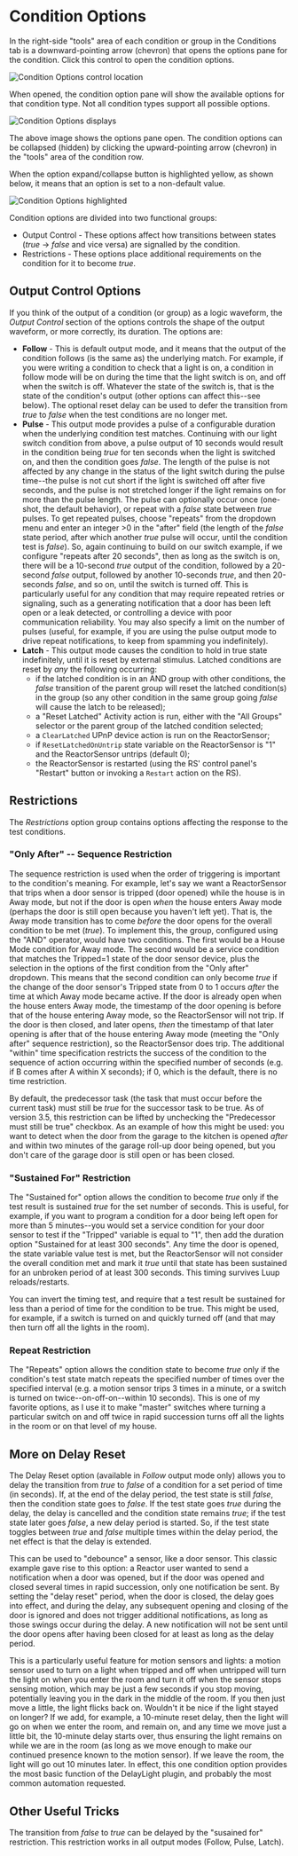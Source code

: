 # Condition Options

In the right-side "tools" area of each condition or group in the Conditions tab is a downward-pointing arrow (chevron) that opens the options pane for the condition. Click this control to open the condition options.

![Condition Options control location](images/condition-options-control.png)

When opened, the condition option pane will show the available options for that condition type. Not all condition types support all possible options.

![Condition Options displays](images/condition-options-displayed.png)

The above image shows the options pane open. The condition options can be collapsed (hidden) by clicking the upward-pointing arrow (chevron) in the "tools" area of the condition row. 

When the option expand/collapse button is highlighted yellow, as shown below, it means that an option is set to a non-default value.

![Condition Options highlighted](images/condition-options-highlight.png)

Condition options are divided into two functional groups:

* Output Control - These options affect how transitions between states (*true* -> *false* and vice versa) are signalled by the condition.
* Restrictions - These options place additional requirements on the condition for it to become *true*.

## Output Control Options

If you think of the output of a condition (or group) as a logic waveform, the *Output Control* section of the options controls the shape of the output waveform, or more correctly, its duration. The options are:

* **Follow** - This is default output mode, and it means that the output of the condition follows (is the same as) the underlying match. For example, if you were writing a condition to check that a light is on, a condition in follow mode will be on during the time that the light switch is on, and off when the switch is off. Whatever the state of the switch is, that is the state of the condition's output (other options can affect this--see below). The optional reset delay can be used to defer the transition from *true* to *false* when the test conditions are no longer met.
* **Pulse** - This output mode provides a pulse of a configurable duration when the underlying condition test matches. Continuing with our light switch condition from above, a pulse output of 10 seconds would result in the condition being *true* for ten seconds when the light is switched on, and then the condition goes *false*. The length of the pulse is not affected by any change in the status of the light switch during the pulse time--the pulse is not cut short if the light is switched off after five seconds, and the pulse is not stretched longer if the light remains on for more than the pulse length. The pulse can optionally occur once (one-shot, the default behavior), or repeat with a *false* state between *true* pulses. To get repeated pulses, choose "repeats" from the dropdown menu and enter an integer >0 in the "after" field (the length of the *false* state period, after which another *true* pulse will occur, until the condition test is *false*). So, again continuing to build on our switch example, if we configure "repeats after 20 seconds", then as long as the switch is on, there will be a 10-second *true* output of the condition, followed by a 20-second *false* output, followed by another 10-seconds *true*, and then 20-seconds *false*, and so on, until the switch is turned off. This is particularly useful for any condition that may require repeated retries or signaling, such as a generating notification that a door has been left open or a leak detected, or controlling a device with poor communication reliability. You may also specify a limit on the number of pulses (useful, for example, if you are using the pulse output mode to drive repeat notifications, to keep from spamming you indefinitely).
* **Latch** - This output mode causes the condition to hold in true state indefinitely, until it is reset by external stimulus. Latched conditions are reset by *any* the following occurring: 
    * if the latched condition is in an AND group with other conditions, the *false* transition of the parent group will reset the latched condition(s) in the group (so any other condition in the same group going *false* will cause the latch to be released);
    * a "Reset Latched" Activity action is run, either with the "All Groups" selector or the parent group of the latched condition selected;
    * a `ClearLatched` UPnP device action is run on the ReactorSensor;
    * if `ResetLatchedOnUntrip` state variable on the ReactorSensor is "1" and the ReactorSensor untrips (default 0);
    * the ReactorSensor is restarted (using the RS' control panel's "Restart" button or invoking a `Restart` action on the RS).

## Restrictions

The *Restrictions* option group contains options affecting the response to the test conditions.

### "Only After" -- Sequence Restriction
The sequence restriction is used when the order of triggering is important to the condition's meaning. For example, let's say we want a ReactorSensor that trips when a door sensor is tripped (door opened) while the house is in Away mode, but not if the door is open *when* the house enters Away mode (perhaps the door is still open because you haven't left yet). That is, the Away mode transition has to come *before* the door opens for the overall condition to be met (*true*). To implement this, the group, configured using the "AND" operator, would have two conditions. The first would be a House Mode condition for Away mode. The second would be a service condition that matches the Tripped=1 state of the door sensor device, plus the selection in the options of the first condition from the "Only after" dropdown. This means that the second condition can only become *true* if the change of the door sensor's Tripped state from 0 to 1 occurs *after* the time at which Away mode became active. If the door is already open when the house enters Away mode, the timestamp of the door opening is before that of the house entering Away mode, so the ReactorSensor will not trip. If the door is then closed, and later opens, *then* the timestamp of that later opening is after that of the house entering Away mode (meeting the "Only after" sequence restriction), so the ReactorSensor does trip. The additional "within" time specification restricts the success of the condition to the sequence of action occurring within the specified number of seconds (e.g. if B comes after A within X seconds); if 0, which is the default, there is no time restriction.

By default, the predecessor task (the task that must occur before the current task) must still be *true* for the successor task to be true. As of version 3.5, this restriction can be lifted by unchecking the "Predecessor must still be true" checkbox. As an example of how this might be used: you want to detect when the door from the garage to the kitchen is opened *after* and within two minutes of the garage roll-up door being opened, but you don't care of the garage door is still open or has been closed.

### "Sustained For" Restriction
The "Sustained for" option allows the condition to become *true* only if the test result is sustained *true* for the set number of seconds. This is useful, for example, if you want to program a condition for a door being left open for more than 5 minutes--you would set a service condition for your door sensor to test if the "Tripped" variable is equal to "1", then add the duration option "Sustained for at least 300 seconds". Any time the door is opened, the state variable value test is met, but the ReactorSensor will not consider the overall condition met and mark it *true* until that state has been sustained for an unbroken period of at least 300 seconds. This timing survives Luup reloads/restarts. 

You can invert the timing test, and require that a test result be sustained for less than a period of time for the condition to be true. This might be used, for example, if a switch is turned on and quickly turned off (and that may then turn off all the lights in the room).

### Repeat Restriction
The "Repeats" option allows the condition state to become *true* only if the condition's test state match repeats the specified number of times over the specified interval (e.g. a motion sensor trips 3 times in a minute, or a switch is turned on twice--on-off-on--within 10 seconds). This is one of my favorite options, as I use it to make "master" switches where turning a particular switch on and off twice in rapid succession turns off all the lights in the room or on that level of my house.

## More on Delay Reset
The Delay Reset option (available in *Follow* output mode only) allows you to delay the transition from *true* to *false* of a condition for a set period of time (in seconds). If, at the end of the delay period, the test state is still *false*, then the condition state goes to *false*. If the test state goes *true* during the delay, the delay is cancelled and the condition state remains *true*; if the test state later goes *false*, a new delay period is started. So, if the test state toggles between *true* and *false* multiple times within the delay period, the net effect is that the delay is extended.

This can be used to "debounce" a sensor, like a door sensor. This classic example gave rise to this option: a Reactor user wanted to send a notification when a door was opened, but if the door was opened and closed several times in rapid succession, only one notification be sent. By setting the "delay reset" period, when the door is closed, the delay goes into effect, and during the delay, any subsequent opening and closing of the door is ignored and does not trigger additional notifications, as long as those swings occur during the delay. A new notification will not be sent until the door opens after having been closed for at least as long as the delay period.

This is a particularly useful feature for motion sensors and lights: a motion sensor used to turn on a light when tripped and off when untripped will turn the light on when you enter the room and turn it off when the sensor stops sensing motion, which may be just a few seconds if you stop moving, potentially leaving you in the dark in the middle of the room. If you then just move a little, the light flicks back on. Wouldn't it be nice if the light stayed on longer? If we add, for example, a 10-minute reset delay, then the light will go on when we enter the room, and remain on, and any time we move just a little bit, the 10-minute delay starts over, thus ensuring the light remains on while we are in the room (as long as we move enough to make our continued presence known to the motion sensor). If we leave the room, the light will go out 10 minutes later. In effect, this one condition option provides the most basic function of the DelayLight plugin, and probably the most common automation requested.

## Other Useful Tricks

The transition from *false* to *true* can be delayed by the "susained for" restriction. This restriction works in all output modes (Follow, Pulse, Latch).
